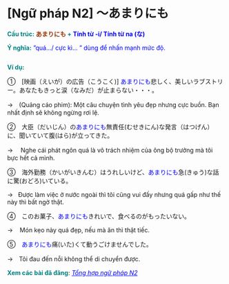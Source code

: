 # [Ngữ pháp N2] 〜あまりにも
<div class="entry-content">
<p><strong><span style="color: #008080;">Cấu trúc: <span style="color: #993300;">あまりにも</span> + </span><span style="color: #0000ff;">Tính từ -i/ Tính từ na (な)</span><span style="color: #993300;"> </span></strong></p>
<p><strong><span style="color: #008080;">Ý nghĩa:</span></strong> <span style="color: #0000ff;">”quá…/ cực kì… ” dùng để nhấn mạnh mức độ.</span></p>
<p><ins class="adsbygoogle adslot_1" data-ad-client="ca-pub-2233580070484357" data-ad-slot="4413057825" style="display: inline-block;"></ins><br/>
<script>// <![CDATA[ (adsbygoogle = window.adsbygoogle || []).push({}); // ]]&gt;</script></p>
<p><strong><span style="color: #008080;">Ví dụ:</span></strong></p>
<p>①　[映画（えいが）の広告（こうこく)] <span style="color: #0000ff;">あまりにも</span>悲しく、美しいラブストリー。あなたもきっと涙（なみだ）が止まらない・・・。</p>
<p>→　(Quảng cáo phim): Một câu chuyện tình yêu đẹp nhưng cực buồn. Bạn nhất định sẽ không ngừng rơi lệ.</p>
<p>②　大臣（だいじん）の<span style="color: #0000ff;">あまりにも</span>無責任(むせきにん)な発言（はつげん）に、聞いていて腹(はら)が立ってきた。</p>
<p>→ 　Nghe cái phát ngôn quá là vô trách nhiệm của ông bộ trưởng mà tôi bực hết cả mình.</p>
<p>③　海外勤務（かいがいきんむ）はうれしいけど、<span style="color: #0000ff;">あまりにも</span>急(きゅう)な話に驚(おどろ)いている。</p>
<p>→   Được làm việc ở nước ngoài thì tôi cũng vui đấy nhưng quá gấp như thế này thì bất ngờ thật.</p>
<p>④　このお菓子、<span style="color: #0000ff;">あまりにも</span>きれいで、食べるのがもったいない。</p>
<p>→    Món kẹo này quá đẹp, nếu mà ăn thì thật tiếc.</p>
<p>⑤　<span style="color: #0000ff;">あまりにも</span>痛(いた)くて動うごけませんでした。</p>
<p>→　Tôi đau đến nỗi không thể di chuyển được.</p>
<p><strong><span style="color: #008080;">Xem các bài đã đăng</span></strong>: <span style="color: #0000ff;"><em><a href="https://bikae.net/ngu-phap/tong-hop-ngu-phap-n2/" style="color: #0000ff;" target="_blank">Tổng hợp ngữ pháp N2</a></em></span></p>

</div>